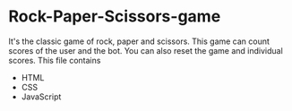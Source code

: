 # Rock-Paper-Scissors-game
It's the classic game of rock, paper and scissors. 
This game can count scores of the user and the bot. You can also reset the game and individual scores. 
This file contains
* HTML
* CSS
* JavaScript
